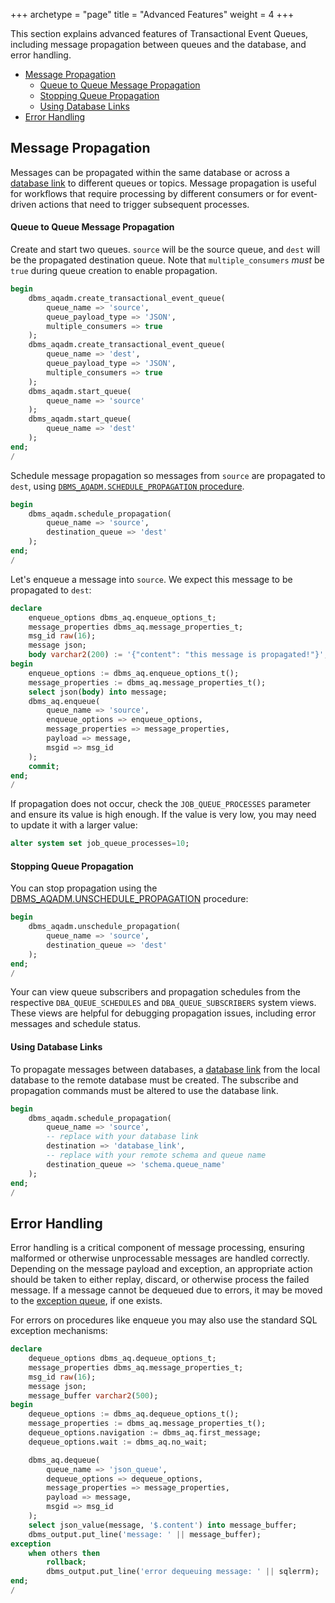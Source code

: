 +++
archetype = "page"
title = "Advanced Features"
weight = 4
+++

This section explains advanced features of Transactional Event Queues, including message propagation between queues and the database, and error handling.

* [Message Propagation](#message-propagation)
    * [Queue to Queue Message Propagation](#queue-to-queue-message-propagation)
    * [Stopping Queue Propagation](#stopping-queue-propagation)
    * [Using Database Links](#using-database-links)
* [Error Handling](#error-handling)

## Message Propagation

Messages can be propagated within the same database or across a [database link](https://docs.oracle.com/en/database/oracle/oracle-database/23/sqlrf/CREATE-DATABASE-LINK.html) to different queues or topics. Message propagation is useful for workflows that require processing by different consumers or for event-driven actions that need to trigger subsequent processes.

#### Queue to Queue Message Propagation

Create and start two queues. `source` will be the source queue, and `dest` will be the propagated destination queue. Note that `multiple_consumers` _must_ be `true` during queue creation to enable propagation.

```sql
begin
    dbms_aqadm.create_transactional_event_queue(
        queue_name => 'source',
        queue_payload_type => 'JSON',
        multiple_consumers => true
    );
    dbms_aqadm.create_transactional_event_queue(
        queue_name => 'dest',
        queue_payload_type => 'JSON',
        multiple_consumers => true
    );
    dbms_aqadm.start_queue(
        queue_name => 'source'
    );
    dbms_aqadm.start_queue(
        queue_name => 'dest'
    );
end;
/
```

Schedule message propagation so messages from `source` are propagated to `dest`, using [`DBMS_AQADM.SCHEDULE_PROPAGATION` procedure](https://docs.oracle.com/en/database/oracle/oracle-database/23/arpls/DBMS_AQADM.html#GUID-E97FCD3F-D96B-4B01-A57F-23AC9A110A0D).
```sql
begin
    dbms_aqadm.schedule_propagation(
        queue_name => 'source',
        destination_queue => 'dest'
    );
end;
/
```

Let's enqueue a message into `source`. We expect this message to be propagated to `dest`:

```sql
declare
    enqueue_options dbms_aq.enqueue_options_t;
    message_properties dbms_aq.message_properties_t;
    msg_id raw(16);
    message json;
    body varchar2(200) := '{"content": "this message is propagated!"}';
begin
    enqueue_options := dbms_aq.enqueue_options_t();
    message_properties := dbms_aq.message_properties_t();
    select json(body) into message;
    dbms_aq.enqueue(
        queue_name => 'source',
        enqueue_options => enqueue_options,
        message_properties => message_properties,
        payload => message,
        msgid => msg_id
    );
    commit;
end;
/
```

If propagation does not occur, check the `JOB_QUEUE_PROCESSES` parameter and ensure its value is high enough. If the value is very low, you may need to update it with a larger value:
```sql
alter system set job_queue_processes=10;
```

#### Stopping Queue Propagation

You can stop propagation using the [DBMS_AQADM.UNSCHEDULE_PROPAGATION](https://docs.oracle.com/en/database/oracle/oracle-database/23/arpls/DBMS_AQADM.html#GUID-4B4E25F4-E11F-4063-B1B8-7670C2537F47) procedure:

```sql
begin
    dbms_aqadm.unschedule_propagation(
        queue_name => 'source',
        destination_queue => 'dest'
    );
end;
/
```

Your can view queue subscribers and propagation schedules from the respective `DBA_QUEUE_SCHEDULES` and `DBA_QUEUE_SUBSCRIBERS` system views. These views are helpful for debugging propagation issues, including error messages and schedule status.

#### Using Database Links

To propagate messages between databases, a [database link](https://docs.oracle.com/en/database/oracle/oracle-database/23/sqlrf/CREATE-DATABASE-LINK.html) from the local database to the remote database must be created. The subscribe and propagation commands must be altered to use the database link.

```sql
begin
    dbms_aqadm.schedule_propagation(
        queue_name => 'source',
        -- replace with your database link
        destination => 'database_link',
        -- replace with your remote schema and queue name
        destination_queue => 'schema.queue_name' 
    );
end;
/
```

## Error Handling

Error handling is a critical component of message processing, ensuring malformed or otherwise unprocessable messages are handled correctly. Depending on the message payload and exception, an appropriate action should be taken to either replay, discard, or otherwise process the failed message. If a message cannot be dequeued due to errors, it may be moved to the [exception queue](./message-operations.md#message-expiry-and-exception-queues), if one exists. 

For errors on procedures like enqueue you may also use the standard SQL exception mechanisms:

```sql
declare
    dequeue_options dbms_aq.dequeue_options_t;
    message_properties dbms_aq.message_properties_t;
    msg_id raw(16);
    message json;
    message_buffer varchar2(500);
begin
    dequeue_options := dbms_aq.dequeue_options_t();
    message_properties := dbms_aq.message_properties_t();
    dequeue_options.navigation := dbms_aq.first_message;
    dequeue_options.wait := dbms_aq.no_wait;

    dbms_aq.dequeue(
        queue_name => 'json_queue',
        dequeue_options => dequeue_options,
        message_properties => message_properties,
        payload => message,
        msgid => msg_id
    );
    select json_value(message, '$.content') into message_buffer;
    dbms_output.put_line('message: ' || message_buffer);
exception
    when others then
        rollback;
        dbms_output.put_line('error dequeuing message: ' || sqlerrm);
end;
/
```

